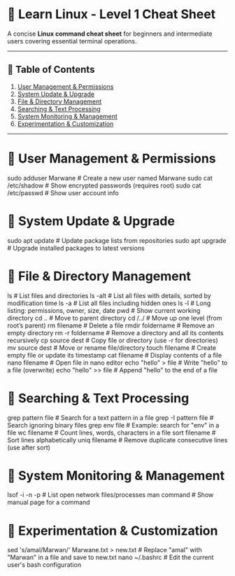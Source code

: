 # 🐧 Learn Linux - Level 1 Cheat Sheet

A concise **Linux command cheat sheet** for beginners and intermediate users covering essential terminal operations.

---

## 📑 Table of Contents
1. [User Management & Permissions](#user-management--permissions)
2. [System Update & Upgrade](#system-update--upgrade)
3. [File & Directory Management](#file--directory-management)
4. [Searching & Text Processing](#searching--text-processing)
5. [System Monitoring & Management](#system-monitoring--management)
6. [Experimentation & Customization](#experimentation--customization)

--- 
# 🔹 User Management & Permissions
sudo adduser Marwane      # Create a new user named Marwane
sudo cat /etc/shadow      # Show encrypted passwords (requires root)
sudo cat /etc/passwd      # Show user account info

# 🔹 System Update & Upgrade
sudo apt update       # Update package lists from repositories
sudo apt upgrade      # Upgrade installed packages to latest versions

# 🔹 File & Directory Management
ls                        # List files and directories
ls -alt                   # List all files with details, sorted by modification time
ls -a                     # List all files including hidden ones
ls -l                     # Long listing: permissions, owner, size, date
pwd                       # Show current working directory
cd ..                     # Move to parent directory
cd /../                    # Move up one level (from root’s parent)
rm filename               # Delete a file
rmdir foldername          # Remove an empty directory
rm -r foldername          # Remove a directory and all its contents recursively
cp source dest            # Copy file or directory (use -r for directories)
mv source dest            # Move or rename file/directory
touch filename            # Create empty file or update its timestamp
cat filename              # Display contents of a file
nano filename             # Open file in nano editor
echo "hello" > file       # Write "hello" to a file (overwrite)
echo "hello" >> file      # Append "hello" to the end of a file

# 🔹 Searching & Text Processing
grep pattern file         # Search for a text pattern in a file
grep -I pattern file      # Search ignoring binary files
grep env file             # Example: search for "env" in a file
wc filename               # Count lines, words, characters in a file
sort filename             # Sort lines alphabetically
uniq filename             # Remove duplicate consecutive lines (use after sort)

# 🔹 System Monitoring & Management
lsof -i -n -p             # List open network files/processes
man command               # Show manual page for a command

# 🔹 Experimentation & Customization
sed 's/amal/Marwan/' Marwane.txt > new.txt  # Replace "amal" with "Marwan" in a file and save to new.txt
nano ~/.bashrc            # Edit the current user's bash configuration

